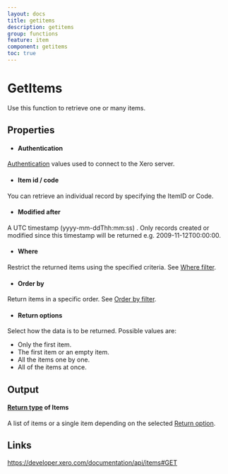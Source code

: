 ```yaml
---
layout: docs
title: getitems
description: getitems
group: functions
feature: item
component: getitems
toc: true
---
```

GetItems
============

Use this function to retrieve one or many items.

Properties
----------

- #### Authentication
[Authentication](../../../Common/Authentication/Index.md) values used to connect to the Xero server.
- #### Item id / code
You can retrieve an individual record by specifying the ItemID or Code.
- #### Modified after
A UTC timestamp (yyyy-mm-ddThh:mm:ss) . Only records created or modified since this timestamp will be returned e.g. 2009-11-12T00:00:00.
- #### Where
Restrict the returned items using the specified criteria. See [Where filter](../../../Common/Filters/Where/Index.md).
- #### Order by
Return items in a specific order. See [Order by filter](../../../Common/Filters/OrderBy/Index.md).
- #### Return options
Select how the data is to be returned. Possible values are:
  * Only the first item.
  * The first item or an empty item. 
  * All the items one by one.
  * All of the items at once.


Output
-----
#### [Return type](#return-options) of Items
A list of items or a single item depending on the selected [Return option](#return-options).

Links
-----

https://developer.xero.com/documentation/api/items#GET
